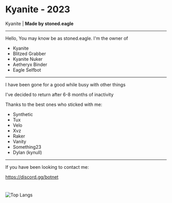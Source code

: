 
# Kyanite - 2023

Kyanite | **Made by stoned.eagle**

---


Hello, You may know be as stoned.eagle.
I'm the owner of 

- Kyanite
- Blitzed Grabber
- Kyanite Nuker
- Aetheryx Binder
- Eagle Selfbot

---

I have been gone for a good while busy with other things

I've decided to return after 6-8 months of inactivity

Thanks to the best ones who sticked with me:

- Synthetic
- Tux
- Velo
- Xvz
- Raker
- Vanity
- Something23
- Dylan (kynull)
---
If you have been looking to contact me:

https://discord.gg/botnet

#

![Top Langs](https://github-readme-stats.vercel.app/api/top-langs/?username=Kyxnite&langs_count=8)
